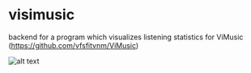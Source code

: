# visimusic
backend for a program which visualizes listening statistics for ViMusic (https://github.com/vfsfitvnm/ViMusic)

![alt text](https://i.ibb.co/B4KjhYg/Figure-1.png)
